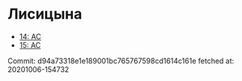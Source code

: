 # Лисицына
- [14: AC](14.md)
- [15: AC](15.md)

Commit: d94a73318e1e189001bc765767598cd1614c161e
 fetched at: 20201006-154732
